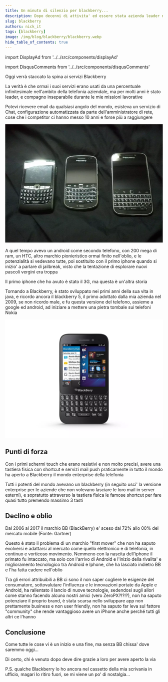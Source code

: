 ```yaml
---
title: Un minuto di silenzio per blackberry...
description: Dopo decenni di attivita' ed essere stata azienda leader nel segmento business, Blackberry chiude i battenti...
slug: blackberry
authors: nick_it
tags: [blackberry]
image: /img/blog/blackberry/blackberry.webp
hide_table_of_contents: true
---
```


import DisplayAd from '../../src/components/displayAd'

import DisqusComments from '../../src/components/disqusComments'

Oggi verrà staccato la spina ai servizi Blackberry

La verità è che ormai i suoi servizi erano usati da una percentuale infinitesimale nell'ambito della telefonia aziendale, ma per molti anni è stato leader, e compagno inseparabile durante le mie missioni lavorative

Potevi ricevere email da qualsiasi angolo del mondo, esisteva un servizio di Chat, configurazione automatizzata da parte dell'amministratore di rete, cose che i competitor ci hanno messo 10 anni e forse più a raggiungere

[ ![Telefoni Blackberry](/img/blog/blackberry/blackberry.webp) ](/img/blog/blackberry/blackberry.webp)


A quel tempo avevo un android come secondo telefono, con 200 mega di ram, un HTC, altro marchio pionieristico ormai finito nell'oblio, e le potenzialità si vedevano tutte, poi sostituito con il primo iphone quando si inizio' a parlare di jailbreak, visto che la tentazione di esplorare nuovi pascoli vergini era troppa

Il primo iphone che ho avuto è stato il 3G, ma questa è un'altra storia
<!--truncate-->

Tornando a Blackberry, è stato sviluppato nei primi anni della sua vita in java, e ricordo ancora il blackberry 5, il primo adottato dalla mia azienda nel 2009, se non ricordo male, e fu questa versione del telefono, assieme a google ed android, ad iniziare a mettere una pietra tombale sui telefoni Nokia

[ ![Blackberry Q5](/img/blog/blackberry/BBq5.webp) ](/img/blog/blackberry/BBq5.webp)


<DisplayAd/>

## Punti di forza

Con i primi schermi touch che erano resistivi e non molto precisi, avere una tastiera fisica con shortcut e servizi mail push praticamente in tutto il mondo  ha aperto a Blackberry il mondo enterprise della telefonia

Tutti i potenti del mondo avevano un blackberry (in seguito usci' la versione enterprise per le aziende che non volevano lasciare le loro mail in server esterni), e sopratutto attraverso la tastiera fisica le famose shortcut per fare quasi tutto premendo massimo 3 tasti

## Declino e oblio

Dal 2006 al 2017 il marchio BB (BlackBerry) e' sceso dal 72% allo 00% del mercato mobile (Fonte: Gartner)

Questo è stato il problema di un marchio "first mover" che non ha saputo evolversi e adattarsi al mercato come quello elettronico e di telefonia, in continuo e vorticoso movimento. Nemmeno con la nascita dell'iphone il primato fu intaccato, ma solo con l'arrivo di Android e l'inizio della rivalita' e miglioramento tecnologico tra Android e Iphone, che ha lasciato indietro BB e l'ha fatta cadere nell'oblio

Tra gli errori  attribuibili a BB ci sono il non saper cogliere le esigenze del consumatore, sottovalutare l'influenza  e le innovazioni portate da Apple e Android, ha rallentato il lancio di nuove tecnologie, sedendosi sugli allori come stanno facendo alcuno nostri amici (vero ZeroPX?!?!?), non ha saputo potenziare il proprio brand, è stata scarsa nello sviluppare app non prettamente business e non user friendly, non ha saputo far leva sul fattore "community" che rende vantaggioso avere un iPhone anche perché tutti gli altri ce l'hanno

## Conclusione

Come tutte le cose vi è un inizio e una fine, ma senza BB chissa' dove saremmo oggi...

Di certo, chi è venuto dopo deve dire grazie a loro per avere aperto la via

P.S. qualche Blackberry lo ho ancora nel cassetto della mia scrivania in ufficio, magari lo ritiro fuori, se mi viene un po' di nostalgia...


<DisqusComments
  slug="/blog/blackberry"
  articleId="6"
  title="Rip_Blackberry"
/>

